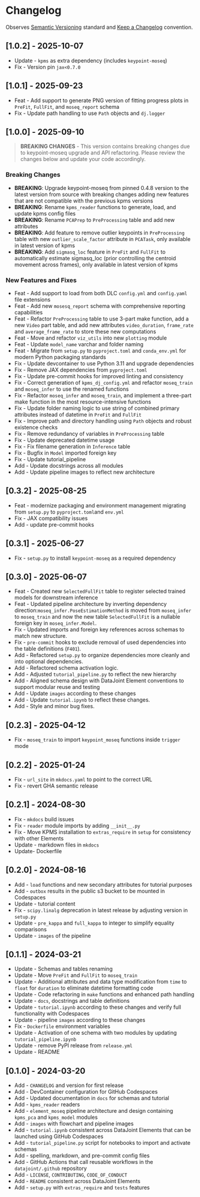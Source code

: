 # Changelog

Observes [Semantic Versioning](https://semver.org/spec/v2.0.0.html) standard and
[Keep a Changelog](https://keepachangelog.com/en/1.0.0/) convention.

## [1.0.2] - 2025-10-07
+ Update - `kpms` as extra dependency (includes `keypoint-moseq`)
+ Fix - Version pin `jax<0.7.0`

## [1.0.1] - 2025-09-23
+ Feat - Add support to generate PNG version of fitting progress plots in `PreFit`, `FullFit`, and `moseq_report` schema
+ Fix - Update path handling to use `Path` objects and `dj.logger`

## [1.0.0] - 2025-09-10

> **BREAKING CHANGES** - This version contains breaking changes due to keypoint-moseq upgrade and API refactoring. Please review the changes below and update your code accordingly.

### Breaking Changes
+ **BREAKING**: Upgrade keypoint-moseq from pinned 0.4.8 version to the latest version from source with breaking changes adding new features that are not compatible with the previous kpms versions
+ **BREAKING**: Rename `kpms_reader` functions to generate, load, and update kpms config files
+ **BREAKING**: Rename `PCAPrep` to `PreProcessing` table and add new attributes
+ **BREAKING**: Add feature to remove outlier keypoints in `PreProcessing` table with new `outlier_scale_factor` attribute in `PCATask`, only available in latest version of kpms
+ **BREAKING**: Add `sigmasq_loc` feature in `PreFit` and `FullFit` to automatically estimate sigmasq_loc (prior controlling the centroid movement across frames), only available in latest version of kpms

### New Features and Fixes
+ Feat - Add support to load from both DLC `config.yml` and `config.yaml` file extensions
+ Feat - Add new `mosesq_report` schema with comprehensive reporting capabilities
+ Feat - Refactor `PreProcessing` table to use 3-part make function, add a new `Video` part table, and add new attributes `video_duration`, `frame_rate` and `average_frame_rate` to store these new computations
+ Feat - Move and refactor `viz_utils` into new `plotting` module
+ Feat - Update `model_name` varchar and folder naming
+ Feat - Migrate from `setup.py` to `pyproject.toml` and `conda_env.yml` for modern Python packaging standards
+ Fix - Update devcontainer to use Python 3.11 and upgrade dependencies
+ Fix - Remove JAX dependencies from `pyproject.toml`
+ Fix - Update pre-commit hooks for improved linting and consistency
+ Fix - Correct generation of `kpms_dj_config.yml` and refactor `moseq_train` and `moseq_infer` to use the renamed functions
+ Fix - Refactor `moseq_infer` and `moseq_train`, and implement a three-part make function in the most resource-intensive functions
+ Fix - Update folder naming logic to use string of combined primary attributes instead of datetime in `PreFit` and `FullFit`
+ Fix - Improve path and directory handling using `Path` objects and robust existence checks
+ Fix - Remove redundancy of variables in `PreProcessing` table
+ Fix - Update deprecated datetime usage
+ Fix - Fix filename generation in `Inference` table
+ Fix - Bugfix in `Model` imported foreign key
+ Fix - Update tutorial_pipeline
+ Add - Update docstrings across all modules
+ Add - Update pipeline images to reflect new architecture

## [0.3.2] - 2025-08-25
+ Feat - modernize packaging and environment management migrating from `setup.py` to `pyproject.toml`and `env.yml`
+ Fix - JAX compatibility issues
+ Add - update pre-commit hooks

## [0.3.1] - 2025-06-27

+ Fix - `setup.py` to install `keypoint-moseq` as a required dependency

## [0.3.0] - 2025-06-07

+ Feat - Created new `SelectedFullFit` table to register selected trained models for downstream inference
+ Feat - Updated pipeline architecture by inverting dependency direction:`moseq_infer.PoseEstimationMethod` is moved from `moseq_infer` to `moseq_train` and now the new table `SelectedFullFit` is a nullable foreign key in `moseq_infer.Model`.
+ Fix - Updated imports and foreign key references across schemas to match new structure.
+ Fix - `pre-commit` hooks to exclude removal of used dependencies into the table definitions (`F401`).
+ Add - Refactored `setup.py` to organize dependencies more cleanly and into optional dependencies.
+ Add - Refactored schema activation logic.
+ Add - Adjusted `tutorial_pipeline.py` to reflect the new hierarchy
+ Add - Aligned schema design with DataJoint Element conventions to support modular reuse and testing
+ Add - Update `images` according to these changes
+ Add - Update `tutorial.ipynb` to reflect these changes.
+ Add - Style and minor bug fixes.

## [0.2.3] - 2025-04-12

+ Fix - `moseq_train` to import `keypoint_moseq` functions inside `trigger` mode

## [0.2.2] - 2025-01-24

+ Fix - `url_site` in `mkdocs.yaml` to point to the correct URL
+ Fix - revert GHA semantic release

## [0.2.1] - 2024-08-30

+ Fix - `mkdocs` build issues
+ Fix - `reader` module imports by adding `__init__.py`
+ Fix - Move KPMS installation to `extras_require` in `setup` for consistency with other Elements
+ Update - markdown files in `mkdocs`
+ Update- Dockerfile

## [0.2.0] - 2024-08-16

+ Add - `load` functions and new secondary attributes for tutorial purposes
+ Add - `outbox` results in the public s3 bucket to be mounted in Codespaces
+ Update - tutorial content
+ Fix - `scipy.linalg` deprecation in latest release by adjusting version in `setup.py`
+ Update -  `pre_kappa` and `full_kappa` to integer to simplify equality comparisons
+ Update - `images` of the pipeline

## [0.1.1] - 2024-03-21

+ Update - Schemas and tables renaming
+ Update - Move `PreFit` and `FullFit` to `moseq_train`
+ Update - Additional attributes and data type modification from `time` to `float` for `duration` to eliminate datetime formatting code
+ Update - Code refactoring in `make` functions and enhanced path handling
+ Update - `docs`, docstrings and table definitions
+ Update - `tutorial.ipynb` according to these changes and verify full functionality with Codespaces
+ Update - pipeline `images` according to these changes
+ Fix - `Dockerfile` environment variables
+ Update - Activation of one schema with two modules by updating `tutorial_pipeline.ipynb`
+ Update - remove PyPI release from `release.yml`
+ Update - README

## [0.1.0] - 2024-03-20

+ Add - `CHANGELOG` and version for first release
+ Add - DevContainer configuration for GitHub Codespaces
+ Add - Updated documentation in `docs` for schemas and tutorial
+ Add - `kpms_reader` readers
+ Add - `element_moseq` pipeline architecture and design containing `kpms_pca` and `kpms_model` modules
+ Add - `images` with flowchart and pipeline images
+ Add - `tutorial.ipynb` consistent across DataJoint Elements that can be launched using GitHub Codespaces
+ Add - `tutorial_pipeline.py` script for notebooks to import and activate schemas
+ Add - spelling, markdown, and pre-commit config files
+ Add - GitHub Actions that call reusable workflows in the `datajoint/.github` repository
+ Add - `LICENSE`, `CONTRIBUTING`, `CODE_OF_CONDUCT`
+ Add - `README` consistent across DataJoint Elements
+ Add - `setup.py` with `extras_require` and `tests` features
